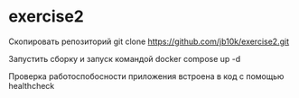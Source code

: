 # exercise2

Скопировать репозиторий
git clone https://github.com/jb10k/exercise2.git

Запустить сборку и запуск командой
docker compose up -d

Проверка работоспобосности приложения встроена в код с помощью healthcheck
